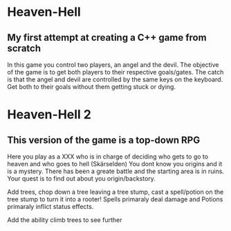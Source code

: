 # Heaven-Hell
My first attempt at creating a C++ game from scratch
-----------------------------------------------------
In this game you control two players, an angel and the devil. 
The objective of the game is to get both players to their respective goals/gates.
The catch is that the angel and devil are controlled by the same keys on the keyboard.
Get both to their goals without them getting stuck or dying.

# Heaven-Hell 2
This version of the game is a top-down RPG 
-----------------------------------------------------
Here you play as a XXX who is in charge of deciding who gets to go to heaven and who goes to hell (Skärselden)
You dont know you origins and it is a mystery. There has been a greate battle and the starting area is in ruins.
Your quest is to find out about you origin/backstory.

Add trees, chop down a tree leaving a tree stump, cast a spell/potion on the tree stump to turn it into a rooter!
Spells primaraly deal damage and Potions primaraly inflict status effects.

Add the ability climb trees to see further
